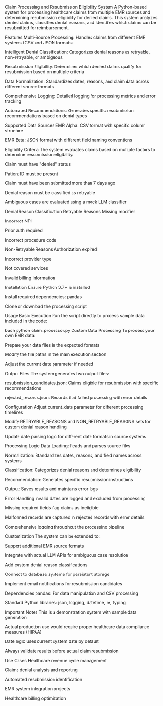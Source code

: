 Claim Processing and Resubmission Eligibility System
A Python-based system for processing healthcare claims from multiple EMR sources and determining resubmission eligibility for denied claims. This system analyzes denied claims, classifies denial reasons, and identifies which claims can be resubmitted for reimbursement.

Features
Multi-Source Processing: Handles claims from different EMR systems (CSV and JSON formats)

Intelligent Denial Classification: Categorizes denial reasons as retryable, non-retryable, or ambiguous

Resubmission Eligibility: Determines which denied claims qualify for resubmission based on multiple criteria

Data Normalization: Standardizes dates, reasons, and claim data across different source formats

Comprehensive Logging: Detailed logging for processing metrics and error tracking

Automated Recommendations: Generates specific resubmission recommendations based on denial types

Supported Data Sources
EMR Alpha: CSV format with specific column structure

EMR Beta: JSON format with different field naming conventions

Eligibility Criteria
The system evaluates claims based on multiple factors to determine resubmission eligibility:

Claim must have "denied" status

Patient ID must be present

Claim must have been submitted more than 7 days ago

Denial reason must be classified as retryable

Ambiguous cases are evaluated using a mock LLM classifier

Denial Reason Classification
Retryable Reasons
Missing modifier

Incorrect NPI

Prior auth required

Incorrect procedure code

Non-Retryable Reasons
Authorization expired

Incorrect provider type

Not covered services

Invalid billing information

Installation
Ensure Python 3.7+ is installed

Install required dependencies: pandas

Clone or download the processing script

Usage
Basic Execution
Run the script directly to process sample data included in the code:

bash
python claim_processor.py
Custom Data Processing
To process your own EMR data:

Prepare your data files in the expected formats

Modify the file paths in the main execution section

Adjust the current date parameter if needed

Output Files
The system generates two output files:

resubmission_candidates.json: Claims eligible for resubmission with specific recommendations

rejected_records.json: Records that failed processing with error details

Configuration
Adjust current_date parameter for different processing timelines

Modify RETRYABLE_REASONS and NON_RETRYABLE_REASONS sets for custom denial reason handling

Update date parsing logic for different date formats in source systems

Processing Logic
Data Loading: Reads and parses source files

Normalization: Standardizes dates, reasons, and field names across systems

Classification: Categorizes denial reasons and determines eligibility

Recommendation: Generates specific resubmission instructions

Output: Saves results and maintains error logs

Error Handling
Invalid dates are logged and excluded from processing

Missing required fields flag claims as ineligible

Malformed records are captured in rejected records with error details

Comprehensive logging throughout the processing pipeline

Customization
The system can be extended to:

Support additional EMR source formats

Integrate with actual LLM APIs for ambiguous case resolution

Add custom denial reason classifications

Connect to database systems for persistent storage

Implement email notifications for resubmission candidates

Dependencies
pandas: For data manipulation and CSV processing

Standard Python libraries: json, logging, datetime, re, typing

Important Notes
This is a demonstration system with sample data generation

Actual production use would require proper healthcare data compliance measures (HIPAA)

Date logic uses current system date by default

Always validate results before actual claim resubmission

Use Cases
Healthcare revenue cycle management

Claims denial analysis and reporting

Automated resubmission identification

EMR system integration projects

Healthcare billing optimization

